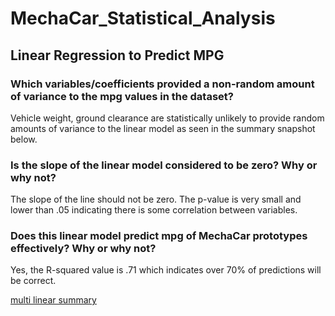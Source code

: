 # MechaCar_Statistical_Analysis

## Linear Regression to Predict MPG
### Which variables/coefficients provided a non-random amount of variance to the mpg values in the dataset?
Vehicle weight, ground clearance are statistically unlikely to provide random amounts of variance to the linear model as seen in the summary snapshot below.

### Is the slope of the linear model considered to be zero? Why or why not?
The slope of the line should not be zero.  The p-value is very small and lower than .05 indicating there is some correlation between variables.

### Does this linear model predict mpg of MechaCar prototypes effectively? Why or why not?
Yes, the R-squared value is .71 which indicates over 70% of predictions will be correct.


[multi linear summary](Images/Summary1.PNG)
